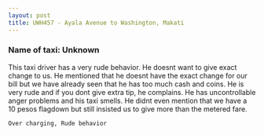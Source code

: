 ```yaml
---
layout: post
title: UWH457 - Ayala Avenue to Washington, Makati
---
```


### Name of taxi: Unknown

This taxi driver has a very rude behavior. He doesnt want to give exact change to us. He mentioned that he doesnt have the exact change for our bill but we have already seen that he has too much cash and coins. He is very rude and if you dont give extra tip, he complains. He has uncontrollable anger problems and his taxi smells. He didnt even mention that we have a 10 pesos flagdown but still insisted us to give more than the metered fare. 

```Over charging, Rude behavior```
